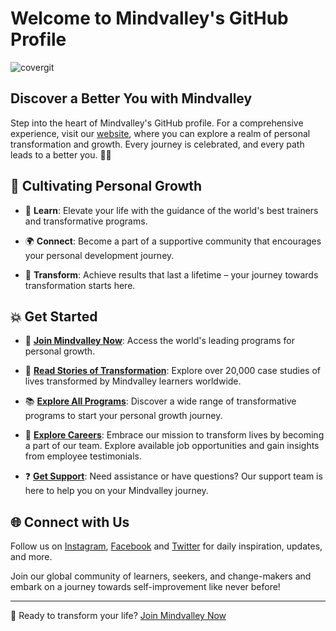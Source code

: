 # Welcome to Mindvalley's GitHub Profile
![covergit](https://github.com/mindvalley/.github/assets/10405180/468fa4a6-cf75-44ef-8c4a-6251b170b5ab)

## Discover a Better You with Mindvalley

Step into the heart of Mindvalley's GitHub profile. For a comprehensive experience, visit our [website](https://www.mindvalley.com), where you can explore a realm of personal transformation and growth. Every journey is celebrated, and every path leads to a better you. 🌱🚀


## 🌱 Cultivating Personal Growth

- 🌟 **Learn**: Elevate your life with the guidance of the world's best trainers and transformative programs.

- 🌍 **Connect**: Become a part of a supportive community that encourages your personal development journey.

- 🚀 **Transform**: Achieve results that last a lifetime – your journey towards transformation starts here.

## 💥 Get Started

- 🌈 **[Join Mindvalley Now](https://www.mindvalley.com/membership?itm_source=mv.com&itm_campaign=qaap_evergreen&otag=mv.com_qaap)**: Access the world's leading programs for personal growth.

- 📖 **[Read Stories of Transformation](https://stories.mindvalley.com/)**: Explore over 20,000 case studies of lives transformed by Mindvalley learners worldwide.

- 📚 **[Explore All Programs](https://www.mindvalley.com/programs)**: Discover a wide range of transformative programs to start your personal growth journey.

- 💼 **[Explore Careers](https://careers.mindvalley.com/)**: Embrace our mission to transform lives by becoming a part of our team. Explore available job opportunities and gain insights from employee testimonials.

- ❓ **[Get Support](https://support.mindvalley.com/)**: Need assistance or have questions? Our support team is here to help you on your Mindvalley journey. 

## 🌐 Connect with Us

Follow us on [Instagram](https://www.instagram.com/mindvalley/), [Facebook](https://facebook.com/mindvalley) and [Twitter](https://twitter.com/mindvalley) for daily inspiration, updates, and more.

Join our global community of learners, seekers, and change-makers and embark on a journey towards self-improvement like never before!

---

🚀 Ready to transform your life? [Join Mindvalley Now](https://www.mindvalley.com/membership?itm_source=mv.com&itm_campaign=qaap_evergreen&otag=mv.com_qaap)
